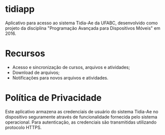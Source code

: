 # tidiapp

Aplicativo para acesso ao sistema Tidia-Ae da UFABC, desenvolvido como projeto
da disciplina "Programação Avançada para Dispositivos Móveis" em 2016.

# Recursos

* Acesso e sincronização de cursos, arquivos e atividades;
* Download de arquivos;
* Notificações para novos arquivos e atividades.

# Política de Privacidade

Este aplicativo armazena as credenciais de usuário do sistema Tidia-Ae no
dispositivo seguramente através de funcionalidade fornecida pelo sistema
operacional. Para autenticação, as credenciais são transmitidas utilizando
protocolo HTTPS.
